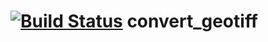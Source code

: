 [![Build Status](https://travis-ci.org/jbeezley/convert_geotiff.png?branch=master)](https://travis-ci.org/jbeezley/convert_geotiff) convert_geotiff
===============
